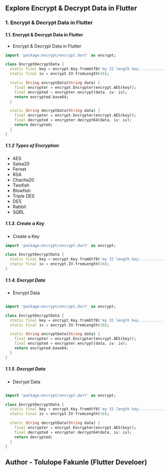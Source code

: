 ## Explore Encrypt & Decrypt Data in Flutter

### 1. Encrypt & Decrypt Data in Flutter

#### 1.1. Encrypt & Decrypt Data in Flutter

- Encrypt & Decrypt Data in Flutter

```dart
import 'package:encrypt/encrypt.dart' as encrypt;

class EncryptDecryptData {
  static final key = encrypt.Key.fromUtf8('my 32 length key................');
  static final iv = encrypt.IV.fromLength(16);

  static String encryptData(String data) {
    final encrypter = encrypt.Encrypter(encrypt.AES(key));
    final encrypted = encrypter.encrypt(data, iv: iv);
    return encrypted.base64;
  }

  static String decryptData(String data) {
    final encrypter = encrypt.Encrypter(encrypt.AES(key));
    final decrypted = encrypter.decrypt64(data, iv: iv);
    return decrypted;
  }
}
```

##### 1.1.2 Types of Encryption

- AES
- Salsa20
- Fernet
- RSA
- Chacha20
- Twofish
- Blowfish
- Triple DES
- DES
- Rabbit
- SQRL

##### 1.1.3. Create a Key

- Create a Key

```dart
import 'package:encrypt/encrypt.dart' as encrypt;

class EncryptDecryptData {
  static final key = encrypt.Key.fromUtf8('my 32 length key................');
  static final iv = encrypt.IV.fromLength(16);
}
```

##### 1.1.4. Encrypt Data

- Encrypt Data

```dart

import 'package:encrypt/encrypt.dart' as encrypt;

class EncryptDecryptData {
  static final key = encrypt.Key.fromUtf8('my 32 length key................');
  static final iv = encrypt.IV.fromLength(16);

  static String encryptData(String data) {
    final encrypter = encrypt.Encrypter(encrypt.AES(key));
    final encrypted = encrypter.encrypt(data, iv: iv);
    return encrypted.base64;
  }
}
```

##### 1.1.5. Decrypt Data

- Decrypt Data

```dart

import 'package:encrypt/encrypt.dart' as encrypt;

class EncryptDecryptData {
  static final key = encrypt.Key.fromUtf8('my 32 length key................');
  static final iv = encrypt.IV.fromLength(16);

  static String decryptData(String data) {
    final encrypter = encrypt.Encrypter(encrypt.AES(key));
    final decrypted = encrypter.decrypt64(data, iv: iv);
    return decrypted;
  }
}
```




## Author - Tolulope Fakunle (Flutter Develoer)

